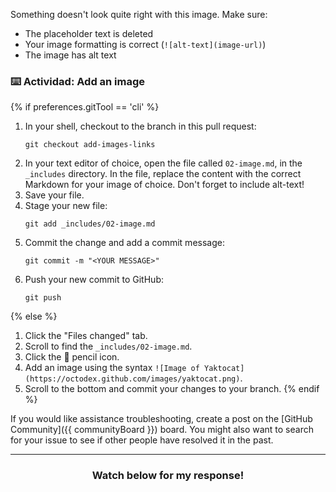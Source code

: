 Something doesn't look quite right with this image. Make sure:

- The placeholder text is deleted
- Your image formatting is correct (`![alt-text](image-url)`)
- The image has alt text

### :keyboard: Actividad: Add an image

{% if preferences.gitTool == 'cli' %}
1. In your shell, checkout to the branch in this pull request:
      ```shell
      git checkout add-images-links
      ```
1. In your text editor of choice, open the file called `02-image.md`, in the `_includes` directory. In the file, replace the content with the correct Markdown for your image of choice. Don't forget to include alt-text!
1. Save your file.
1. Stage your new file:
      ```shell
      git add _includes/02-image.md
      ```
1. Commit the change and add a commit message:
      ```shell
      git commit -m "<YOUR MESSAGE>"
      ```
1. Push your new commit to GitHub:
      ```shell
      git push
      ```
{% else %}
1. Click the "Files changed" tab.
1. Scroll to find the `_includes/02-image.md`.
1. Click the :pencil: pencil icon.
1. Add an image using the syntax `![Image of Yaktocat](https://octodex.github.com/images/yaktocat.png)`.
1. Scroll to the bottom and commit your changes to your branch.
{% endif %}

If you would like assistance troubleshooting, create a post on the [GitHub Community]({{ communityBoard }}) board. You might also want to search for your issue to see if other people have resolved it in the past.

<hr>
<h3 align="center">Watch below for my response!</h3>
